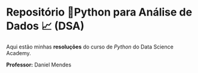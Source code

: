 # Repositório 🐍Python para Análise de Dados :chart_with_upwards_trend: (DSA)
 
 Aqui estão minhas **resoluções** do curso de *Python* do Data Science Academy.
 
 **Professor:** Daniel Mendes
